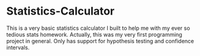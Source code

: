 # Statistics-Calculator
 This is a very basic statistics calculator I built to help me with my ever so tedious stats homework.
 Actually, this was my very first programming project in general.
 Only has support for hypothesis testing and confidence intervals.
